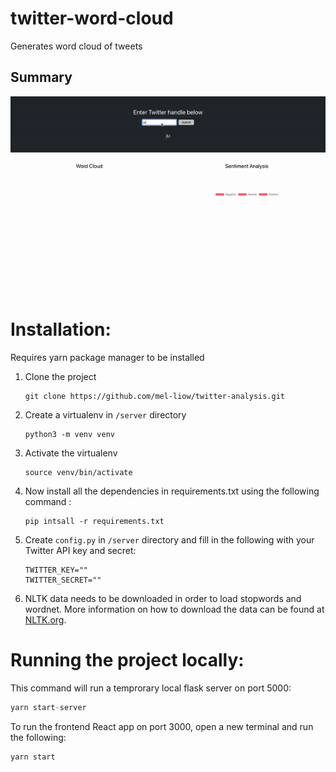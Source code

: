 # twitter-word-cloud
Generates word cloud of tweets

## Summary
![](public/twitter_analysis.gif)

# Installation:
Requires yarn package manager to be installed

1. Clone the project
    ```python3
    git clone https://github.com/mel-liow/twitter-analysis.git
    ```
2. Create a virtualenv in `/server` directory
    ```python3
    python3 -m venv venv
    ```
3. Activate the virtualenv
    ```python3
    source venv/bin/activate
    ```
4. Now install all the dependencies in requirements.txt using the following command :
    ```python3
    pip intsall -r requirements.txt
    ```
5. Create `config.py` in `/server` directory and fill in the following with your Twitter API key and secret:
    ```python3
    TWITTER_KEY=""
    TWITTER_SECRET=""
    ```

6. NLTK data needs to be downloaded in order to load stopwords and wordnet. More information on how to download the data can be found at [NLTK.org](https://www.nltk.org/data.html). 
# Running the project locally:
This command will run a temprorary local flask server on port 5000:
```python
yarn start-server
```

To run the frontend React app on port 3000, open a new terminal and run the following:
```python
yarn start
```
